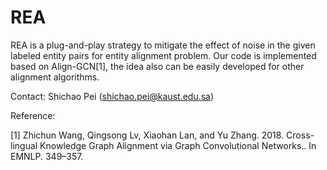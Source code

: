 # REA

REA is a plug-and-play strategy to mitigate the effect of noise in the given labeled entity pairs for entity alignment problem. Our code is implemented based on Align-GCN[1], the idea also can be easily developed for other alignment algorithms.

Contact: Shichao Pei (shichao.pei@kaust.edu.sa)

Reference:

[1] Zhichun Wang, Qingsong Lv, Xiaohan Lan, and Yu Zhang. 2018. Cross-lingual Knowledge Graph Alignment via Graph Convolutional Networks.. In EMNLP.
349–357.
